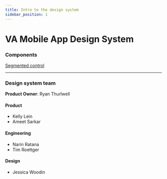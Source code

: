```yaml
---
title: Intro to the design system
sidebar_position: 1
---
```


# VA Mobile App Design System

### Components
[Segmented control](/va-mobile-app/design/Components/Navigation/Secondary/SegmentedControl)

-----

### Design system team

**Product Owner**: Ryan Thurlwell

#### Product
* Kelly Lein
* Ameet Sarkar

#### Engineering
* Narin Ratana
* Tim Roettger

#### Design
* Jessica Woodin